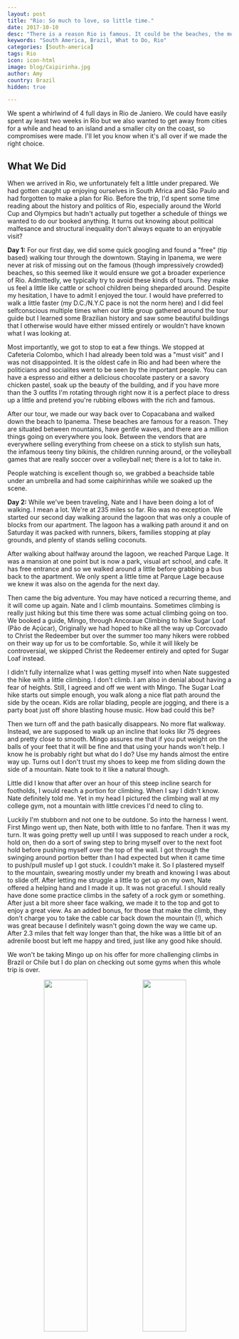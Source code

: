 ```yaml
---
layout: post
title: "Rio: So much to love, so little time."
date: 2017-10-10
desc: "There is a reason Rio is famous. It could be the beaches, the mountains, the tiny bikinis, or the amazing food and drinks. Regardless, four days was not long enough to soak it in adequately."
keywords: "South America, Brazil, What to Do, Rio"
categories: [South-america]
tags: Rio
icon: icon-html
image: blog/Caipirinha.jpg
author: Amy
country: Brazil
hidden: true

---
```


We spent a whirlwind of 4 full days in Rio de Janiero. We could have easily spent ay least two weeks in Rio but we also wanted to get away from cities for a while and head to an island and a smaller city on the coast, so compromises were made. I'll let you know when it's all over if we made the right choice. 


## <i class="fa fa-check-square" aria-hidden="true" style="color:#2495C4;"></i>What We Did 

When we arrived in Rio, we unfortunately felt a little under prepared. We had gotten caught up enjoying ourselves in South Africa and São Paulo and had forgotten to make a plan for Rio. Before the trip, I'd spent some time reading about the history and politics of Rio, especially around the World Cup and Olympics but hadn't actually put together a schedule of things we wanted to do our booked anything. It turns out knowing about political malfesance and structural inequality don't always equate to an enjoyable visit? 

**Day 1:** For our first day, we did some quick googling and found a "free" (tip based) walking tour through the downtown. Staying in Ipanema, we were never at risk of missing out on the famous (though impressively crowded) beaches, so this seemed like it would ensure we got a broader experience of Rio. Admittedly, we typically try to avoid these kinds of tours. They make us feel a little like cattle or school children being sheparded around. Despite my hesitation, I have to admit I enjoyed the tour. I would have preferred to walk a little faster (my D.C./N.Y.C pace is not the norm here) and I did feel selfconscious multiple times when our little group gathered around the tour guide but I learned some Brazilian history and saw some beautiful buildings that I otherwise would have either missed entirely or wouldn't have known what I was looking at. 

Most importantly, we got to stop to eat a few things. We stopped at Cafeteria Colombo, which I had already been told was a "must visit" and I was not disappointed. It is the oldest cafe in Rio and had been where the politicians and socialites went to be seen by the important people. You can have a espresso and either a delicious chocolate pastery or a savory chicken pastel, soak up the beauty of the building, and if you have more than the 3 outfits I'm rotating through right now it is a perfect place to dress up a little and pretend you're rubbing elbows with the rich and famous. 

After our tour, we made our way back over to Copacabana and walked down the beach to Ipanema. These beaches are famous for a reason. They are situated between mountains, have gentle waves, and there are a million things going on everywhere you look. Between the vendors that are everywhere selling everything from cheese on a stick to stylish sun hats, the infamous teeny tiny bikinis, the children running around, or the volleyball games that are really soccer over a volleyball net; there is a lot to take in. 

People watching is excellent though so, we grabbed a beachside table under an umbrella and had some caiphirinhas while we soaked up the scene. 

**Day 2:** While we've been traveling, Nate and I have been doing a lot of walking. I mean a lot. We're at 235 miles so far. Rio was no exception. We started our second day walking around the lagoon that was only a couple of blocks from our apartment. The lagoon has a walking path around it and on Saturday it was packed with runners, bikers, families stopping at play grounds, and plenty of stands selling coconuts. 

After walking about halfway around the lagoon, we reached Parque Lage. It was a mansion at one point but is now a park, visual art school, and cafe. It has free entrance and so we walked around a little before grabbing a bus back to the apartment. We only spent a little time at Parque Lage because we knew it was also on the agenda for the next day. 

Then came the big adventure. You may have noticed a recurring theme, and it will come up again. Nate and I climb mountains. Sometimes climbing is really just hiking but this time there was some actual climbing going on too. We booked a guide, Mingo, through Ancoraue Climbing to hike Sugar Loaf (Pão de Açúcar), Originally we had hoped to hike all the way up Corcovado to Christ the Redeember but over the summer too many hikers were robbed on their way up for us to be comfortable. So, while it will likely be controversial, we skipped Christ the Redeemer entirely and opted for Sugar Loaf instead. 

I didn't fully internalize what I was getting myself into when Nate suggested the hike with a little climbing. I don't climb. I am also in denial about having a fear of heights. Still, I agreed and off we went with Mingo. The Sugar Loaf hike starts out simple enough, you walk along a nice flat path around the side by the ocean. Kids are rollar blading, people are jogging, and there is a party boat just off shore blasting house music. How bad could this be?

Then we turn off and the path basically disappears. No more flat walkway. Instead, we are supposed to walk up an incline that looks likr 75 degrees and pretty close to smooth. Mingo assures me that if you put weight on the balls of your feet that it will be fine and that using your hands won't help. I know he is probably right but what do I do? Use my hands almost the entire way up. Turns out I don't trust my shoes to keep me from sliding down the side of a mountain. Nate took to it like a natural though.

Little did I know that after over an hour of this steep incline search for footholds, I would reach a portion for climbing. When I say I didn't know. Nate definitely told me. Yet in my head I pictured the climbing wall at my college gym, not a mountain with little crevices I'd need to cling to. 

Luckily I'm stubborn and not one to be outdone. So into the harness I went. First Mingo went up, then Nate, both with little to no fanfare. Then it was my turn. It was going pretty well up until I was supposed to reach under a rock, hold on, then do a sort of swing step to bring myself over to the next foot hold before pushing myself over the top of the wall. I got through the swinging around portion better than I had expected but when it came time to push/pull muslef up I got stuck. I couldn't make it. So I plastered myself to the mountain, swearing mostly under my breath and knowing I was about to slide off. After letting me struggle a little to get up on my own, Nate offered a helping hand and I made it up. It was not graceful. I should really have done some practice climbs in the safety of a rock gym or something.  After just a bit more sheer face walking, we made it to the top and got to enjoy a great view. As an added bonus, for those that make the climb, they don't charge you to take the cable car back down the mountain (!), which was great because I definitely wasn't going down the way we came up. After 2.3 miles that felt way longer than that, the hike was a little bit of an adrenile boost but left me happy and tired, just like any good hike should. 

We won't be taking Mingo up on his offer for more challenging climbs in Brazil or Chile but I do plan on checking out some gyms when this whole trip is over. 


<div style="text-align: center; max-width: calc(100% - 20px);"><a href="/static/assets/img/blog/Mercado.jpg" target="_blank"><img src="/static/assets/img/blog/Mercado.jpg" width="45%"></a> <a href="/static/assets/img/blog/MeatMonster.jpg" target="_blank"><img src="/static/assets/img/blog/MeatMonster.jpg" width="45%"></a><p><i>The monster mortadella sandwich from Bar do Mané was a highlight of the Mercado Municipal visit.</i></p></div>


<div style="text-align: center; max-width: calc(100% - 20px);"><a href="/static/assets/img/blog/SeCathedral.jpg" target="_blank"><img src="/static/assets/img/blog/SeCathedral.jpg" width="45%"></a> <a href="/static/assets/img/blog/SPUrbanJungle.jpg" target="_blank"><img src="/
static/assets/img/blog/SPUrbanJungle.jpg" width="45%"></a><p><i>The first image is Catedral da Sé. The second image Tenente Siquera Campos Park.</i></p></div>

**Day 3:** After a tiring day, we probably should've relaxed on the beach but we didn't. We walked about 13 miles around the other side of the lagoon we'd explored the day before to the botantical garden and Parque Lage.



Our way home on the bus was slightly more of an adventure than we'd bargained for though. Just like the day before we were supposed to take the 583 bus back to Ipanema but we because of the general lack of signs to indicate where the buses stop, we ended up running up to a bus stop several blocks from where we hoped just in time to get on a bus. Unfortunately it was the 538. Luckily a very nice woman correctly identified us as tourists (I can't imagine how) and politely let us know that unless we were hoping to visit a favela, we were on the wrong bus. With that, we hopped off at the next stop and took the correct bus the rest of the way to the apartment. 

<div style="text-align: center; max-width: calc(100% - 20px);"><a href="/static/assets/img/blog/GGirls.JPG" target="_blank"><img src="/static/assets/img/blog/GGirls.JPG" width="45%"></a> <a href="/static/assets/img/blog/GGWhiteBread.jpg" target="_blank"><img src="/
static/assets/img/blog/GGWhiteBread.jpg" width="45%"></a></div>


<div style="text-align: center; max-width: calc(100% - 20px);"><a href="/static/assets/img/blog/PlantRoom.jpg" target="_blank"><img src="/static/assets/img/blog/PlantRoom.jpg" width="45%"></a> <a href="/static/assets/img/blog/CatArt.jpg" target="_blank"><img src="/static/assets/img/blog/CatArt.jpg" width="45%"></a><p><i>The first image is not a jungle, nor a park, but an exhibit at the MAM. The second image is a piece at the MAC and it's a purring, touchable, cat.</i></p></div>

**Day 4:** From the start, we know we wanted to do a couple of things on the trip as special treats: food tours and cooking classes. Eating is an important way to get to know the places you're visiting, plus I wanted to come away from this trip with some amazing new foods/recipies in my repetoire. 

Rio was the first of the food tours and we were not diappointed. We spent just over 6 hours with Tom from Eat Rio food tours and it was amazing. We started with exotic fruits, tried juices, fried balls of cod, juices, stews, beers, and the best caiparinha I've ever had. 

With the exception of the mango we ate in the morning, none of the food we tried was something I'd eatten before and without exception, though others did no agree with me, it was all tasty. 

I can't do justice to it here but if you're ever in Rio, do the food tour and tell Tom I said hello. You won't be sorry. 

<div style="text-align: center; max-width: calc(100% - 20px);"><a href="/static/assets/img/blog/SPSkyline.jpg" target="_blank"><img src="/static/assets/img/blog/SPSkyline.jpg" width="45%"></a> <a href="/static/assets/img/blog/Liberdade.jpg" target="_blank"><img src="/static/assets/img/blog/Liberdade.jpg" width="45%"></a></div>


**Day 5:** We took a van to a boat to Illha Grande. 

## <i class="fa fa-check-square" aria-hidden="true" style="color:#2495C4;"></i>How We Did with Our Budget

OUr budget for Rio was the same as for São Paulo, We budgeted as much as $85 dollars a night for accomodations but we were able to find a apartment in  Ipanema with a full kitchen for only $59 a night. The apartment wasn't anything special but the location was great and it had everything we needed. 

We also budgeted $15 dollars per day per person for food and $15 dollars per day per person for entertainment. However, for Nate's birthday we ended up with a little extra-budget funding that allowed us to have a nicer dinner out and do a food tour that otherwise would have blown-up our budget. Still, we kept to our usual habit of making 2 meals a day at the AirBnB to save money, with the exception of our food tour day, and ended up coming in at an average of $49 a day for the two of us (out of $60 a day that we budgeted). This did not include our amazing food tour but included our guided hike/climb up Sugar Loaf. 

We almost exlcusively took public transporation. The subway system is very easy to use, clean, and the announcements are also made in English. In a sad bit of genius, there is also a women only car on the subway for rush our commutes. Is it sad that it is necessary? Yes. Would I ride in it every single day if I lived here? Yes. 
